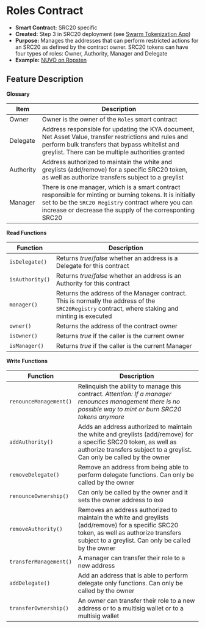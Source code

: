 # Roles Contract

* **Smart Contract:** SRC20 specific
* **Created:** Step 3 in SRC20 deployment (see [Swarm Tokenization App](https://swarm.app))
* **Purpose:** Manages the addresses that can perform restricted actions for an SRC20 as defined by the contract owner. SRC20 tokens can have four types of roles: Owner, Authority, Manager and Delegate
* **Example:**  [NUVO on Ropsten](https://ropsten.etherscan.io/address/0x32da71b47888a8c900761dff4fecd37c2e2da654#code) &#x20;

## Feature Description

**Glossary**

| Item      | Description                                                                                                                                                                                                                 |
| --------- | --------------------------------------------------------------------------------------------------------------------------------------------------------------------------------------------------------------------------- |
| Owner     | Owner is the owner of the `Roles` smart contract                                                                                                                                                                            |
| Delegate  | Address responsible for updating the KYA document, Net Asset Value, transfer restrictions and rules and perform bulk transfers that bypass whitelist and greylist. There can be multiple authorities granted                |
| Authority | Address authorized to maintain the white and greylists (add/remove) for a specific SRC20 token, as well as authorize transfers subject to a greylist                                                                        |
| Manager   | There is one manager, which is a smart contract responsible for minting or burning tokens. It is initially set to be the `SRC20 Registry` contract where you can increase or decrease the supply of the corresponting SRC20 |

**Read Functions**

| Function        | Description                                                                                                                                      |
| --------------- | ------------------------------------------------------------------------------------------------------------------------------------------------ |
| `isDelegate()`  | Returns _true_/_false_ whether an address is a Delegate for this contract                                                                        |
| `isAuthority()` | Returns _true_/_false_ whether an address is an Authority for this contract                                                                      |
| `manager()`     | Returns the address of the Manager contract. This is normally the address of the `SRC20Registry` contract, where staking and minting is executed |
| `owner()`       | Returns the address of the contract owner                                                                                                        |
| `isOwner()`     | Returns _true_ if the caller is the current owner                                                                                                |
| `isManager()`   | Returns _true_ if the caller is the current Manager                                                                                              |

**Write Functions**

| Function               | Description                                                                                                                                                                                      |
| ---------------------- | ------------------------------------------------------------------------------------------------------------------------------------------------------------------------------------------------ |
| `renounceManagement()` | Relinquish the ability to manage this contract. _Attention:_ _If a manager renounces management there is no possible way to mint or burn SRC20 tokens anymore_                                   |
| `addAuthority()`       | Adds an address authorized to maintain the white and greylists (add/remove) for a specific SRC20 token, as well as authorize transfers subject to a greylist. Can only be called by the owner    |
| `removeDelegate()`     | Remove an address from being able to perform delegate functions. Can only be called by the owner                                                                                                 |
| `renounceOwnership()`  | Can only be called by the owner and it sets the owner address to `0x0`                                                                                                                           |
| `removeAuthority()`    | Removes an address authorized to maintain the white and greylists (add/remove) for a specific SRC20 token, as well as authorize transfers subject to a greylist. Can only be called by the owner |
| `transferManagement()` | A manager can transfer their role to a new address                                                                                                                                               |
| `addDelegate()`        | Add an address that is able to perform delegate only functions. Can only be called by the owner                                                                                                  |
| `transferOwnership()`  | An owner can transfer their role to a new address or to a multisig wallet or to a multisig wallet                                                                                                |
